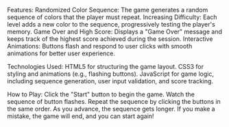 Features:
Randomized Color Sequence: The game generates a random sequence of colors that the player must repeat.
Increasing Difficulty: Each level adds a new color to the sequence, progressively testing the player's memory.
Game Over and High Score: Displays a "Game Over" message and keeps track of the highest score achieved during the session.
Interactive Animations: Buttons flash and respond to user clicks with smooth animations for better user experience.

Technologies Used:
HTML5 for structuring the game layout.
CSS3 for styling and animations (e.g., flashing buttons).
JavaScript for game logic, including sequence generation, user input validation, and score tracking.

How to Play:
Click the "Start" button to begin the game.
Watch the sequence of button flashes.
Repeat the sequence by clicking the buttons in the same order.
As you advance, the sequence gets longer. If you make a mistake, the game will end, and you can start again!
